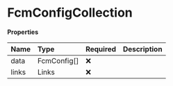 # FcmConfigCollection

**Properties**

| Name  | Type        | Required | Description |
| :---- | :---------- | :------- | :---------- |
| data  | FcmConfig[] | ❌       |             |
| links | Links       | ❌       |             |
